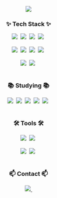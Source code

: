 <!-- Profile -->
<div align="center">
    <img src="https://capsule-render.vercel.app/api?type=waving&color=auto&height=300&section=header&text=SEO%20Profile&fontSize=60" />    
</div>
  
  <!-- Tech stack-->
  <h3 align="center">✨ Tech Stack ✨</h3>
  <div align="center">
    <img src="https://img.shields.io/badge/javaScript-white?style=for-the-badge&logo=javascript&logoColor=white&color=yellow">&nbsp
    <img src="https://img.shields.io/badge/html5-E34F26.svg?style=for-the-badge&logo=html5&logoColor=white" />&nbsp
    <img src="https://img.shields.io/badge/css3-1572B6.svg?style=for-the-badge&logo=css3&logoColor=white" />&nbsp
    <img src="https://img.shields.io/badge/sql-FF9900?style=for-the-badge&logo=SQL&logoColor=white">&nbsp    
  </div>
  <br>
  
  <div align="center">
    <img src="https://img.shields.io/badge/C%23-blue?style=for-the-badge&color=blue&logoColor=white">&nbsp
    <img src="https://img.shields.io/badge/python-3670A0?style=for-the-badge&logo=python&logoColor=white" />&nbsp
    <img src="https://img.shields.io/badge/pandas-150458.svg?style=for-the-badge&logo=pandas&logoColor=white" />&nbsp
    <img src="https://img.shields.io/badge/tailwind-green?style=for-the-badge&logo=tailwindcss&color=black">&nbsp
  </div>

  <br>
  <div align="center">
    <img src="https://img.shields.io/badge/cypress-white?style=for-the-badge&logo=cypress&logoColor=white&color=black">&nbsp
    <img src="https://img.shields.io/badge/pytest-white?style=for-the-badge&logo=pytest&logoColor=white&color=black">&nbsp

  </div>
  
  <br>
  
  <h3 align="center">📚 Studying 📚</h3>
  <div align="center">
    <img src="https://img.shields.io/badge/Java-FF9900?style=for-the-badge&logo=Java&logoColor=black"/>&nbsp
    <img src="https://img.shields.io/badge/typescript-007ACC.svg?style=for-the-badge&logo=typescript&logoColor=white" />&nbsp
    <img src="https://img.shields.io/badge/Vue.js-blue?style=for-the-badge&logo=Vue.js&color=black">&nbsp
    <img src="https://img.shields.io/badge/react-blue?style=for-the-badge&logo=react&color=black">&nbsp
    <img src="https://img.shields.io/badge/next-green?style=for-the-badge&logo=nextdotjs&color=black">&nbsp

  </div>
  
  <br>
  
  <h3 align="center">🛠 Tools 🛠</h3>
  <div align="center">
    <img src="https://img.shields.io/badge/git-F05033.svg?style=for-the-badge&logo=git&logoColor=white" />&nbsp
    <img src="https://img.shields.io/badge/github-181717.svg?style=for-the-badge&logo=github&logoColor=white" />&nbsp
  </div>
  <br>
  
  <div align="center">
    <img src="https://img.shields.io/badge/VSCode-2C2C32.svg?style=for-the-badge&logo=visual-studio-code&logoColor=22ABF3" />&nbsp
    <img src="https://img.shields.io/badge/eclipseide-2C2255.svg?style=for-the-badge&logo=eclipseide&logoColor=white" />&nbsp
  </div>
  
  <br>
  
  <h3 align="center">📫 Contact 📫</h3>
  <div align="center">
    <a href="mailto:zolboobuzy@gmail.com">
      <img
        src="https://img.shields.io/badge/zolboobuzy@gmail.com-D14836?style=for-the-badge&logo=gmail&logoColor=white"/>&nbsp
    </a>
  </div>
<!--
**profile** is a ✨ _special_ ✨ repository because its `README.md` (this file) appears on your GitHub profile.

Here are some ideas to get you started:

- 🔭 I’m currently working on ...
- 🌱 I’m currently learning ...
- 👯 I’m looking to collaborate on ...
- 🤔 I’m looking for help with ...
- 💬 Ask me about ...
- 📫 How to reach me: ...
- 😄 Pronouns: ...
- ⚡ Fun fact: ...
  -->
